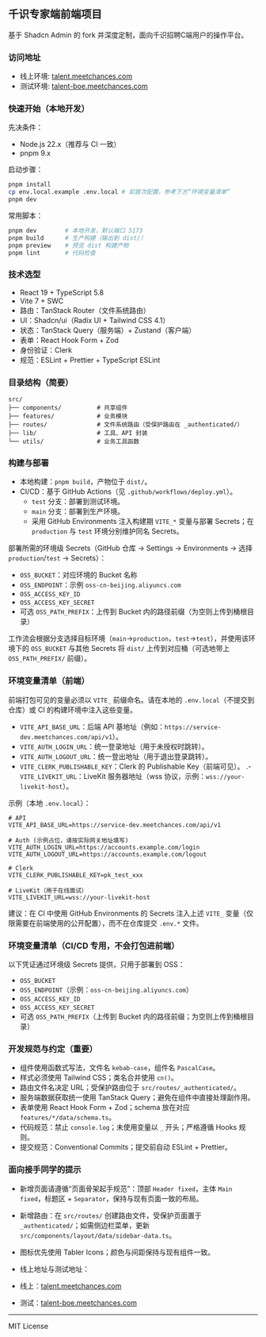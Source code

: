 
## 千识专家端前端项目

基于 Shadcn Admin 的 fork 并深度定制，面向千识招聘C端用户的操作平台。

### 访问地址

- 线上环境: [talent.meetchances.com](https://talent.meetchances.com/)
- 测试环境: [talent-boe.meetchances.com](https://talent-boe.meetchances.com)

### 快速开始（本地开发）

先决条件：

- Node.js 22.x（推荐与 CI 一致）
- pnpm 9.x

启动步骤：

```bash
pnpm install
cp env.local.example .env.local # 如首次配置，参考下方“环境变量清单”
pnpm dev
```

常用脚本：

```bash
pnpm dev        # 本地开发，默认端口 5173
pnpm build      # 生产构建（输出到 dist/）
pnpm preview    # 预览 dist 构建产物
pnpm lint       # 代码检查
```

### 技术选型

- React 19 + TypeScript 5.8
- Vite 7 + SWC
- 路由：TanStack Router（文件系统路由）
- UI：Shadcn/ui（Radix UI + Tailwind CSS 4.1）
- 状态：TanStack Query（服务端）+ Zustand（客户端）
- 表单：React Hook Form + Zod
- 身份验证：Clerk
- 规范：ESLint + Prettier + TypeScript ESLint

### 目录结构（简要）

```
src/
├── components/          # 共享组件
├── features/            # 业务模块
├── routes/              # 文件系统路由（受保护路由在 _authenticated/）
├── lib/                 # 工具、API 封装
└── utils/               # 业务工具函数
```

### 构建与部署

- 本地构建：`pnpm build`，产物位于 `dist/`。
- CI/CD：基于 GitHub Actions（见 `.github/workflows/deploy.yml`）。
  - `test` 分支：部署到测试环境。
  - `main` 分支：部署到生产环境。
  - 采用 GitHub Environments 注入构建期 `VITE_*` 变量与部署 Secrets；在 `production` 与 `test` 环境分别维护同名 Secrets。

部署所需的环境级 Secrets（GitHub 仓库 -> Settings -> Environments -> 选择 `production`/`test` -> Secrets）：

- `OSS_BUCKET`：对应环境的 Bucket 名称
- `OSS_ENDPOINT`：示例 `oss-cn-beijing.aliyuncs.com`
- `OSS_ACCESS_KEY_ID`
- `OSS_ACCESS_KEY_SECRET`
- 可选 `OSS_PATH_PREFIX`：上传到 Bucket 内的路径前缀（为空则上传到桶根目录）

工作流会根据分支选择目标环境（`main`→`production`，`test`→`test`），并使用该环境下的 `OSS_BUCKET` 与其他 Secrets 将 `dist/` 上传到对应桶（可选地带上 `OSS_PATH_PREFIX/` 前缀）。

### 环境变量清单（前端）

前端打包可见的变量必须以 `VITE_` 前缀命名。请在本地的 `.env.local`（不提交到仓库）或 CI 的构建环境中注入这些变量。

- `VITE_API_BASE_URL`：后端 API 基地址（例如：`https://service-dev.meetchances.com/api/v1`）。
- `VITE_AUTH_LOGIN_URL`：统一登录地址（用于未授权时跳转）。
- `VITE_AUTH_LOGOUT_URL`：统一登出地址（用于退出登录跳转）。
- `VITE_CLERK_PUBLISHABLE_KEY`：Clerk 的 Publishable Key（前端可见）。
.- `VITE_LIVEKIT_URL`：LiveKit 服务器地址（wss 协议，示例：`wss://your-livekit-host`）。

示例（本地 `.env.local`）：

```env
# API
VITE_API_BASE_URL=https://service-dev.meetchances.com/api/v1

# Auth (示例占位，请按实际网关地址填写)
VITE_AUTH_LOGIN_URL=https://accounts.example.com/login
VITE_AUTH_LOGOUT_URL=https://accounts.example.com/logout

# Clerk
VITE_CLERK_PUBLISHABLE_KEY=pk_test_xxx

# LiveKit（用于在线面试）
VITE_LIVEKIT_URL=wss://your-livekit-host
```

建议：在 CI 中使用 GitHub Environments 的 Secrets 注入上述 `VITE_` 变量（仅限需要在前端使用的公开配置），而不在仓库提交 `.env.*` 文件。

### 环境变量清单（CI/CD 专用，不会打包进前端）

以下凭证通过环境级 Secrets 提供，只用于部署到 OSS：

- `OSS_BUCKET`
- `OSS_ENDPOINT`（示例：`oss-cn-beijing.aliyuncs.com`）
- `OSS_ACCESS_KEY_ID`
- `OSS_ACCESS_KEY_SECRET`
- 可选 `OSS_PATH_PREFIX`（上传到 Bucket 内的路径前缀；为空则上传到桶根目录）

### 开发规范与约定（重要）

- 组件使用函数式写法，文件名 `kebab-case`，组件名 `PascalCase`。
- 样式必须使用 Tailwind CSS；类名合并使用 `cn()`。
- 路由文件名决定 URL；受保护路由位于 `src/routes/_authenticated/`。
- 服务端数据获取统一使用 TanStack Query；避免在组件中直接处理副作用。
- 表单使用 React Hook Form + Zod；schema 放在对应 `features/*/data/schema.ts`。
- 代码规范：禁止 `console.log`；未使用变量以 `_` 开头；严格遵循 Hooks 规则。
- 提交规范：Conventional Commits；提交前自动 ESLint + Prettier。

### 面向接手同学的提示

- 新增页面请遵循“页面骨架起手规范”：顶部 `Header fixed`，主体 `Main fixed`，标题区 + `Separator`，保持与现有页面一致的布局。
- 新增路由：在 `src/routes/` 创建路由文件，受保护页面置于 `_authenticated/`；如需侧边栏菜单，更新 `src/components/layout/data/sidebar-data.ts`。
- 图标优先使用 Tabler Icons；颜色与间距保持与现有组件一致。
- 线上地址与测试地址：

- 线上：[talent.meetchances.com](https://talent.meetchances.com/)
- 测试：[talent-boe.meetchances.com](https://talent-boe.meetchances.com)

---

MIT License
